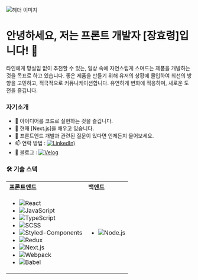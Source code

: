 <!--
**hyo-ryeong/hyo-ryeong** is a ✨ _special_ ✨ repository because its `README.md` (this file) appears on your GitHub profile.

Here are some ideas to get you started:

- 🔭 I’m currently working on ...
- 🌱 I’m currently learning ...
- 👯 I’m looking to collaborate on ...
- 🤔 I’m looking for help with ...
- 💬 Ask me about ...
- 📫 How to reach me: ...
- 😄 Pronouns: ...
- ⚡ Fun fact: ...
-->

![헤더 이미지](https://ac-p3.namu.la/20210520/4b17730ac450411bf98395a77e47acf862d8d5db89e16233c478f0b80cb91579.jpg?expires=1722400795&key=z27rE_yiTeKuW3RKb6axvA&type=orig)  <!-- 재미있는 이미지를 첨부할 수 있는 URL을 추가하세요 -->

# 안녕하세요, 저는 프론트 개발자 [장효령]입니다! 👋

타인에게 망설임 없이 추천할 수 있는, 일상 속에 자연스럽게 스며드는 제품을 개발하는 것을 목표로 하고 있습니다. 좋은 제품을 만들기 위해 유저의 상황에 몰입하여 최선의 방향을 고민하고, 적극적으로 커뮤니케이션합니다.
유연하게 변화에 적응하며, 새로운 도전을 즐깁니다.

### 자기소개

- 🚀 아이디어를 코드로 실현하는 것을 즐깁니다.
- 🌱 현재 [Next.js]을 배우고 있습니다.
- 💬 프론트엔드 개발과 관련된 질문이 있다면 언제든지 물어보세요.
- 📫 연락 방법 : [![LinkedIn](https://img.shields.io/badge/LinkedIn-0077B5?style=for-the-badge&logo=linkedin&logoColor=white)](https://linkedin.com/in/령-효-586bab317)\
- 📝 블로그 : [![Velog](https://img.shields.io/badge/Velog-20C997?style=for-the-badge&logo=velog&logoColor=white)](https://velog.io/@ryeong1109/posts)


### 🛠️ 기술 스택

<table>
  <tr>
    <td><strong>프론트엔드</strong></td>
    <td><strong>백엔드</strong></td>
  </tr>
  <tr>
    <td>
      <ul>
        <li><img src="https://img.shields.io/badge/React-20232A?style=for-the-badge&logo=react&logoColor=61DAFB" alt="React"></li>
        <li><img src="https://img.shields.io/badge/JavaScript-F7DF1E?style=for-the-badge&logo=javascript&logoColor=black" alt="JavaScript"></li>
        <li><img src="https://img.shields.io/badge/TypeScript-007ACC?style=for-the-badge&logo=typescript&logoColor=white" alt="TypeScript"></li>
        <li><img src="https://img.shields.io/badge/SCSS-CC6699?style=for-the-badge&logo=sass&logoColor=white" alt="SCSS"></li>
        <li><img src="https://img.shields.io/badge/Styled--Components-DB7093?style=for-the-badge&logo=styled-components&logoColor=white" alt="Styled-Components"></li>
        <li><img src="https://img.shields.io/badge/Redux-764ABC?style=for-the-badge&logo=redux&logoColor=white" alt="Redux"></li>
        <li><img src="https://img.shields.io/badge/Next.js-000000?style=for-the-badge&logo=next.js&logoColor=white" alt="Next.js"></li>
        <li><img src="https://img.shields.io/badge/Webpack-8DD6F9?style=for-the-badge&logo=webpack&logoColor=black" alt="Webpack"></li>
        <li><img src="https://img.shields.io/badge/Babel-F9DC3E?style=for-the-badge&logo=babel&logoColor=black" alt="Babel"></li>
      </ul>
    </td>
    <td>
      <ul>
        <li><img src="https://img.shields.io/badge/Node.js-339933?style=for-the-badge&logo=nodedotjs&logoColor=white" alt="Node.js"></li>
      </ul>
    </td>
  </tr>
</table>



<!-- ### 📈 GitHub 통계

![GitHub 통계](https://github-readme-stats.vercel.app/api?username=your-github-username&show_icons=true&theme=radical)
![사용 언어](https://github-readme-stats.vercel.app/api/top-langs/?username=your-github-username&layout=compact&theme=radical) -->

 <!-- ### 🌐 소셜 링크

[![LinkedIn](https://img.shields.io/badge/LinkedIn-0077B5?style=for-the-badge&logo=linkedin&logoColor=white)](https://linkedin.com/in/your-linkedin)
[![Twitter](https://img.shields.io/badge/Twitter-1DA1F2?style=for-the-badge&logo=twitter&logoColor=white)](https://twitter.com/your-twitter)

 필요에 따라 더 많은 배지와 소셜 미디어 링크를 추가할 수 있습니다 -->




